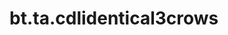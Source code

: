<div itemscope itemtype="http://developers.google.com/ReferenceObject">
<meta itemprop="name" content="bt.ta.cdlidentical3crows" />
<meta itemprop="path" content="Stable" />
</div>

# bt.ta.cdlidentical3crows

<!-- Insert buttons and diff -->

<table class="tfo-notebook-buttons tfo-api nocontent" align="left">

</table>





<pre class="devsite-click-to-copy prettyprint lang-py tfo-signature-link">
<code>bt.ta.cdlidentical3crows(
    *args, **kwargs
) -> np.array
</code></pre>



<!-- Placeholder for "Used in" -->
